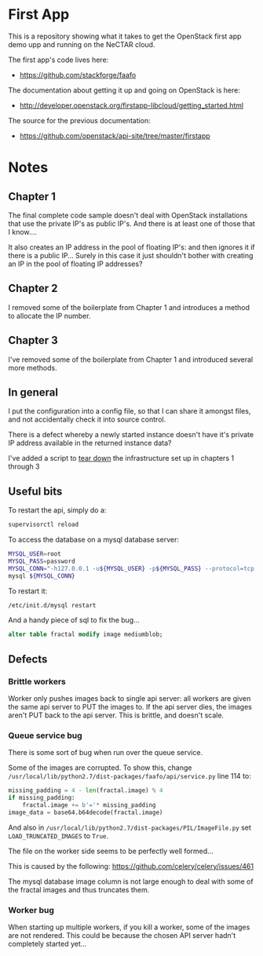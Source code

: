 # First App

This is a repository showing what it takes to get the OpenStack first app demo upp and running on the NeCTAR
cloud.

The first app's code lives here:

* https://github.com/stackforge/faafo

The documentation about getting it up and going on OpenStack is here:

* http://developer.openstack.org/firstapp-libcloud/getting_started.html

The source for the previous documentation:

* https://github.com/openstack/api-site/tree/master/firstapp

# Notes

## Chapter 1

The final complete code sample doesn't deal with OpenStack installations that use the private IP's as public IP's. 
And there is at least one of those that I know....

It also creates an IP address in the pool of floating IP's: and then ignores it if there is a public IP... Surely in
this case it just shouldn't bother with creating an IP in the pool of floating IP addresses?

## Chapter 2

I removed some of the boilerplate from Chapter 1 and introduces a method to allocate the IP number.

## Chapter 3

I've removed some of the boilerplate from Chapter 1 and introduced several more methods.

## In general

I put the configuration into a config file, so that I can share it amongst files, and not accidentally 
check it into source control.

There is a defect whereby a newly started instance doesn't have it's private IP address available in the returned
instance data?

I've added a script to [tear down](teardown.py) the infrastructure set up in chapters 1 through 3 

## Useful bits

To restart the api, simply do a:

```bash
supervisorctl reload
```

To access the database on a mysql database server:

```bash
MYSQL_USER=root
MYSQL_PASS=password
MYSQL_CONN="-h127.0.0.1 -u${MYSQL_USER} -p${MYSQL_PASS} --protocol=tcp -P3306"
mysql ${MYSQL_CONN}
```

To restart it:

```bash
/etc/init.d/mysql restart
```

And a handy piece of sql to fix the bug...

```sql 
alter table fractal modify image mediumblob;
```


## Defects

### Brittle workers

Worker only pushes images back to single api server: all workers are given the same api server to PUT the images to.
If the api server dies, the images aren't PUT back to the api server. This is brittle, and doesn't scale.

### Queue service bug

There is some sort of bug when run over the queue service.

Some of the images are corrupted. To show this, change `/usr/local/lib/python2.7/dist-packages/faafo/api/service.py`
line 114 to:

```python
missing_padding = 4 - len(fractal.image) % 4
if missing_padding:
    fractal.image += b'='* missing_padding
image_data = base64.b64decode(fractal.image)
```

And also in `/usr/local/lib/python2.7/dist-packages/PIL/ImageFile.py` set `LOAD_TRUNCATED_IMAGES` to `True`.

The file on the worker side seems to be perfectly well formed...

This is caused by the following:
https://github.com/celery/celery/issues/461

The mysql database image column is not large enough to deal with some of the fractal images and thus truncates them.

### Worker bug

When starting up multiple workers, if you kill a worker, some of the images are not rendered. This could be because
the chosen API server hadn't completely started yet...



